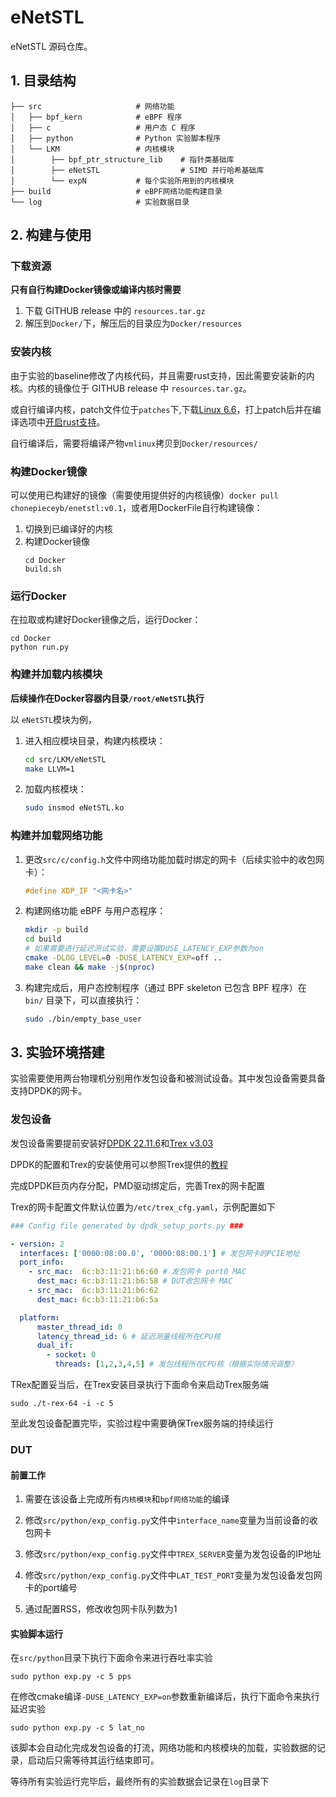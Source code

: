 # eNetSTL

eNetSTL 源码仓库。

## 1. 目录结构

```
├── src                     # 网络功能
│   ├── bpf_kern            # eBPF 程序
│   ├── c                   # 用户态 C 程序
│   ├── python              # Python 实验脚本程序
│   └── LKM                 # 内核模块
│        ├── bpf_ptr_structure_lib    # 指针类基础库
│        ├── eNetSTL                  # SIMD 并行哈希基础库
│        └── expN           # 每个实验所用到的内核模块
├── build                   # eBPF网络功能构建目录
└── log                     # 实验数据目录
```

## 2. 构建与使用

### 下载资源
**只有自行构建Docker镜像或编译内核时需要**
1. 下载 GITHUB release 中的 `resources.tar.gz`
2. 解压到`Docker/`下，解压后的目录应为`Docker/resources`

### 安装内核
由于实验的baseline修改了内核代码，并且需要rust支持，因此需要安装新的内核。内核的镜像位于 GITHUB release 中 `resources.tar.gz`。

或自行编译内核，patch文件位于`patches`下,下载[Linux 6.6](https://github.com/torvalds/linux/releases/tag/v6.6)，打上patch后并在编译选项中[开启rust支持](https://docs.kernel.org/rust/index.html)。

自行编译后，需要将编译产物`vmlinux`拷贝到`Docker/resources/`

### 构建Docker镜像
可以使用已构建好的镜像（需要使用提供好的内核镜像）`docker pull chonepieceyb/enetstl:v0.1`，或者用DockerFile自行构建镜像：

1. 切换到已编译好的内核
2. 构建Docker镜像
   ```shell
   cd Docker
   build.sh
   ```


### 运行Docker
在拉取或构建好Docker镜像之后，运行Docker：
   ```shell
   cd Docker
   python run.py
   ```

### 构建并加载内核模块

**后续操作在Docker容器内目录`/root/eNetSTL`执行**

以 `eNetSTL`模块为例，

1. 进入相应模块目录，构建内核模块：

   ```bash
   cd src/LKM/eNetSTL
   make LLVM=1
   ```

2. 加载内核模块：

   ```bash
   sudo insmod eNetSTL.ko
   ```

### 构建并加载网络功能

1. 更改`src/c/config.h`文件中网络功能加载时绑定的网卡（后续实验中的收包网卡）：

   ```c
   #define XDP_IF "<网卡名>"
   ```

2. 构建网络功能 eBPF 与用户态程序：

   ```bash
   mkdir -p build
   cd build
   # 如果需要进行延迟测试实验，需要设置DUSE_LATENCY_EXP参数为on
   cmake -DLOG_LEVEL=0 -DUSE_LATENCY_EXP=off ..
   make clean && make -j$(nproc)
   ```

3. 构建完成后，用户态控制程序（通过 BPF skeleton 已包含 BPF 程序）在 `bin/` 目录下，可以直接执行：

   ```bash
   sudo ./bin/empty_base_user
   ```


## 3. 实验环境搭建

实验需要使用两台物理机分别用作发包设备和被测试设备。其中发包设备需要具备支持DPDK的网卡。

### 发包设备

发包设备需要提前安装好[DPDK 22.11.6](https://core.dpdk.org/download/)和[Trex v3.03](https://trex-tgn.cisco.com/trex/release/)

DPDK的配置和Trex的安装使用可以参照Trex提供的[教程](https://trex-tgn.cisco.com/trex/doc/trex_manual.html#_download_and_installation)

完成DPDK巨页内存分配，PMD驱动绑定后，完善Trex的网卡配置

Trex的网卡配置文件默认位置为`/etc/trex_cfg.yaml`，示例配置如下

```yaml
### Config file generated by dpdk_setup_ports.py ###

- version: 2
  interfaces: ['0000:08:00.0', '0000:08:00.1'] # 发包网卡的PCIE地址
  port_info:
    - src_mac:  6c:b3:11:21:b6:60 # 发包网卡 port0 MAC
      dest_mac: 6c:b3:11:21:b6:58 # DUT收包网卡 MAC 
    - src_mac:  6c:b3:11:21:b6:62 
      dest_mac: 6c:b3:11:21:b6:5a

  platform:
      master_thread_id: 0
      latency_thread_id: 6 # 延迟测量线程所在CPU核
      dual_if:
        - socket: 0
          threads: [1,2,3,4,5] # 发包线程所在CPU核（根据实际情况调整）
```

TRex配置妥当后，在Trex安装目录执行下面命令来启动Trex服务端

```shell
sudo ./t-rex-64 -i -c 5
```

至此发包设备配置完毕，实验过程中需要确保Trex服务端的持续运行

### DUT

#### 前置工作

1. 需要在该设备上完成所有`内核模块`和`bpf网络功能`的编译

2. 修改`src/python/exp_config.py`文件中`interface_name`变量为当前设备的收包网卡

3. 修改`src/python/exp_config.py`文件中`TREX_SERVER`变量为发包设备的IP地址

4. 修改`src/python/exp_config.py`文件中`LAT_TEST_PORT`变量为发包设备发包网卡的port编号

5. 通过配置RSS，修改收包网卡队列数为1

#### 实验脚本运行

在`src/python`目录下执行下面命令来进行吞吐率实验

```shell
sudo python exp.py -c 5 pps
```


在修改cmake编译`-DUSE_LATENCY_EXP=on`参数重新编译后，执行下面命令来执行延迟实验
```shell
sudo python exp.py -c 5 lat_no
```

该脚本会自动化完成发包设备的打流，网络功能和内核模块的加载，实验数据的记录，启动后只需等待其运行结束即可。

等待所有实验运行完毕后，最终所有的实验数据会记录在`log`目录下


